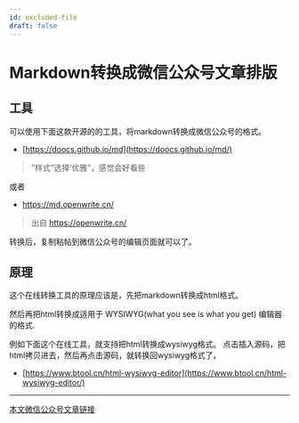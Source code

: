 ```yaml
---
id: excluded-file
draft: false
---
```


# Markdown转换成微信公众号文章排版

## 工具
可以使用下面这款开源的的工具，将markdown转换成微信公众号的格式。
- [https://doocs.github.io/md](https://doocs.github.io/md/)
> ”样式“选择'优雅"，感觉会好看些

或者
- https://md.openwrite.cn/
> 出自 https://openwrite.cn/

转换后，复制粘帖到微信公众号的编辑页面就可以了。

## 原理
这个在线转换工具的原理应该是，先把markdown转换成html格式。

然后再把html转换成适用于 WYSIWYG(what you see is what you get) 编辑器的格式.

例如下面这个在线工具，就支持把html转换成wysiwyg格式。
点击插入源码，把html拷贝进去，然后再点击源码，就转换回wysiwyg格式了。
- [https://www.btool.cn/html-wysiwyg-editor](https://www.btool.cn/html-wysiwyg-editor/)

---
[本文微信公众号文章链接](https://mp.weixin.qq.com/s?__biz=MzU1Mjg4OTQzMg==&mid=2247483676&idx=1&sn=a3280fc80b098de2e662ee0484efcf8e&chksm=fbfa7c2bcc8df53d4304ba68aa595a6a07b779cfb7f9ec1dadec73271ac60911162066a96482&token=2036267588&lang=zh_CN#rd)